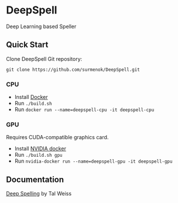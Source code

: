 # DeepSpell
Deep Learning based Speller

## Quick Start
Clone DeepSpell Git repository:

```git clone https://github.com/surmenok/DeepSpell.git```

### CPU
* Install [Docker](https://www.docker.com/)
* Run `./build.sh`
* Run `docker run --name=deepspell-cpu -it deepspell-cpu`

### GPU
Requires CUDA-compatible graphics card.

* Install [NVIDIA docker](https://www.docker.com/)
* Run `./build.sh gpu`
* Run `nvidia-docker run --name=deepspell-gpu -it deepspell-gpu`

## Documentation
[Deep Spelling](https://medium.com/@majortal/deep-spelling-9ffef96a24f6#.2c9pu8nlm) by Tal Weiss
